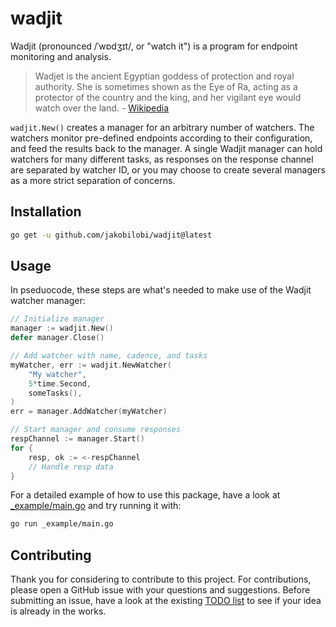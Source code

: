 # wadjit

Wadjit (pronounced /ˈwɒdʒɪt/, or "watch it") is a program for endpoint monitoring and analysis.

> Wadjet is the ancient Egyptian goddess of protection and royal authority. She is sometimes shown as the Eye of Ra, acting as a protector of the country and the king, and her vigilant eye would watch over the land. - [Wikipedia](https://en.wikipedia.org/wiki/Wadjet)

`wadjit.New()` creates a manager for an arbitrary number of watchers. The watchers monitor pre-defined endpoints according to their configuration, and feed the results back to the manager. A single Wadjit manager can hold watchers for many different tasks, as responses on the response channel are separated by watcher ID, or you may choose to create several managers as a more strict separation of concerns.

## Installation

```bash
go get -u github.com/jakobilobi/wadjit@latest
```

## Usage

In pseduocode, these steps are what's needed to make use of the Wadjit watcher manager:

```go
// Initialize manager
manager := wadjit.New()
defer manager.Close()

// Add watcher with name, cadence, and tasks
myWatcher, err := wadjit.NewWatcher(
    "My watcher",
    5*time.Second,
    someTasks(),
)
err = manager.AddWatcher(myWatcher)

// Start manager and consume responses
respChannel := manager.Start()
for {
    resp, ok := <-respChannel
    // Handle resp data
}
```

For a detailed example of how to use this package, have a look at [_example/main.go](./_example/main.go) and try running it with:

```bash
go run _example/main.go
```

## Contributing

Thank you for considering to contribute to this project. For contributions, please open a GitHub issue with your questions and suggestions. Before submitting an issue, have a look at the existing [TODO list](TODO.md) to see if your idea is already in the works.
